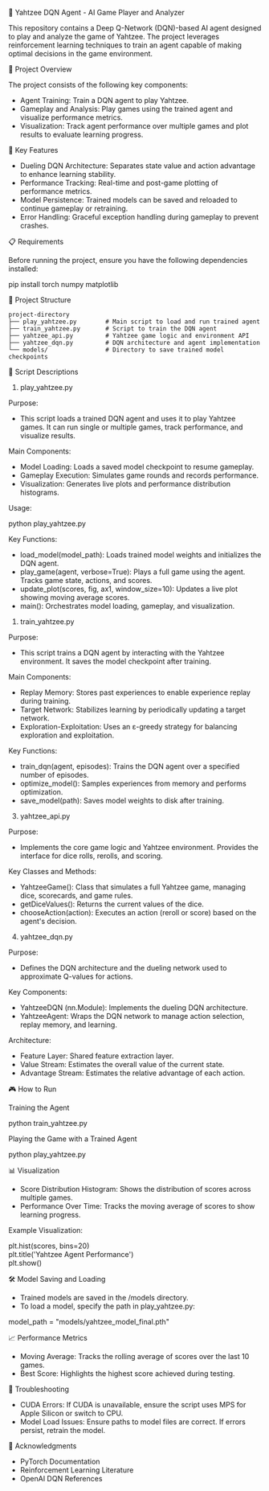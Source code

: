 🎲 Yahtzee DQN Agent - AI Game Player and Analyzer

This repository contains a Deep Q-Network (DQN)-based AI agent designed to play and analyze the game of Yahtzee. The project leverages reinforcement learning techniques to train an agent capable of making optimal decisions in the game environment.

📂 Project Overview

The project consists of the following key components:

- Agent Training: Train a DQN agent to play Yahtzee.
- Gameplay and Analysis: Play games using the trained agent and visualize performance metrics.
- Visualization: Track agent performance over multiple games and plot results to evaluate learning progress.

🚀 Key Features

- Dueling DQN Architecture: Separates state value and action advantage to enhance learning stability.
- Performance Tracking: Real-time and post-game plotting of performance metrics.
- Model Persistence: Trained models can be saved and reloaded to continue gameplay or retraining.
- Error Handling: Graceful exception handling during gameplay to prevent crashes.

📋 Requirements

Before running the project, ensure you have the following dependencies installed:

pip install torch numpy matplotlib  

📁 Project Structure

```
project-directory
├── play_yahtzee.py        # Main script to load and run trained agent
├── train_yahtzee.py       # Script to train the DQN agent
├── yahtzee_api.py         # Yahtzee game logic and environment API
├── yahtzee_dqn.py         # DQN architecture and agent implementation
└── models/                # Directory to save trained model checkpoints
```

📜 Script Descriptions

1. play_yahtzee.py

Purpose:
- This script loads a trained DQN agent and uses it to play Yahtzee games. It can run single or multiple games, track performance, and visualize results.

Main Components:

- Model Loading: Loads a saved model checkpoint to resume gameplay.
- Gameplay Execution: Simulates game rounds and records performance.
- Visualization: Generates live plots and performance distribution histograms.

Usage:

python play_yahtzee.py  

Key Functions:

- load_model(model_path): Loads trained model weights and initializes the DQN agent.
- play_game(agent, verbose=True): Plays a full game using the agent. Tracks game state, actions, and scores.
- update_plot(scores, fig, ax1, window_size=10): Updates a live plot showing moving average scores.
- main(): Orchestrates model loading, gameplay, and visualization.

1. train_yahtzee.py

Purpose:

- This script trains a DQN agent by interacting with the Yahtzee environment. It saves the model checkpoint after training.

Main Components:

- Replay Memory: Stores past experiences to enable experience replay during training.
- Target Network: Stabilizes learning by periodically updating a target network.
- Exploration-Exploitation: Uses an ε-greedy strategy for balancing exploration and exploitation.

Key Functions:

- train_dqn(agent, episodes): Trains the DQN agent over a specified number of episodes.
- optimize_model(): Samples experiences from memory and performs optimization.
- save_model(path): Saves model weights to disk after training.

3. yahtzee_api.py

Purpose:

- Implements the core game logic and Yahtzee environment. Provides the interface for dice rolls, rerolls, and scoring.

Key Classes and Methods:

- YahtzeeGame(): Class that simulates a full Yahtzee game, managing dice, scorecards, and game rules.
- getDiceValues(): Returns the current values of the dice.
- chooseAction(action): Executes an action (reroll or score) based on the agent's decision.

4. yahtzee_dqn.py

Purpose:

- Defines the DQN architecture and the dueling network used to approximate Q-values for actions.

Key Components:

- YahtzeeDQN (nn.Module): Implements the dueling DQN architecture.
- YahtzeeAgent: Wraps the DQN network to manage action selection, replay memory, and learning.

Architecture:

- Feature Layer: Shared feature extraction layer.
- Value Stream: Estimates the overall value of the current state.
- Advantage Stream: Estimates the relative advantage of each action.

🎮 How to Run

Training the Agent

python train_yahtzee.py  

Playing the Game with a Trained Agent

python play_yahtzee.py  

📊 Visualization

- Score Distribution Histogram: Shows the distribution of scores across multiple games.
- Performance Over Time: Tracks the moving average of scores to show learning progress.

Example Visualization:

plt.hist(scores, bins=20)  
plt.title('Yahtzee Agent Performance')  
plt.show()  

🛠️ Model Saving and Loading

- Trained models are saved in the /models directory.
- To load a model, specify the path in play_yahtzee.py:

model_path = "models/yahtzee_model_final.pth"  

📈 Performance Metrics

- Moving Average: Tracks the rolling average of scores over the last 10 games.
- Best Score: Highlights the highest score achieved during testing.

🔧 Troubleshooting

- CUDA Errors: If CUDA is unavailable, ensure the script uses MPS for Apple Silicon or switch to CPU.
- Model Load Issues: Ensure paths to model files are correct. If errors persist, retrain the model.

📖 Acknowledgments

- PyTorch Documentation
- Reinforcement Learning Literature
- OpenAI DQN References
